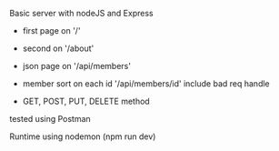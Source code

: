 Basic server with nodeJS and Express

- first page on '/'
- second on '/about'
- json page on '/api/members' 
- member sort on each id '/api/members/id' include bad req handle

- GET, POST, PUT, DELETE method

tested using Postman

Runtime using nodemon 
(npm run dev)
